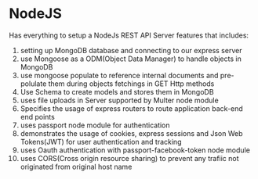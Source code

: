 # NodeJS


Has everything to setup a NodeJs REST API Server 
features that includes:
1) setting up MongoDB database and connecting to our express server
2) use Mongoose as a ODM(Object Data Manager) to handle objects in MongoDB
3) use mongoose populate to reference internal documents and pre-polulate them during objects fetchings in GET Http methods
4) Use Schema to create models and stores them in MongoDB
5) uses file uploads in Server supported by Multer node module
6) Specifies the usage of express routers to route application back-end end points
7) uses passport node module for authentication
8) demonstrates the usage of cookies, express sessions and Json Web Tokens(JWT) for user authentication and tracking
9) uses Oauth authentication with passport-facebook-token node module
10) uses CORS(Cross origin resource sharing) to prevent any trafiic not originated from original host name
